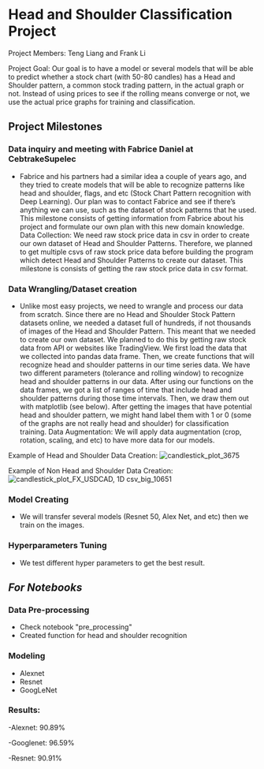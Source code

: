 # Head and Shoulder Classification Project

Project Members: 
	Teng Liang and Frank Li	

Project Goal:
	Our goal is to have a model or several models that will be able to predict whether a stock chart (with 50-80 candles) has a Head and Shoulder pattern, a common stock trading pattern, in the actual graph or not. Instead of using prices to see if the rolling means converge or not, we use the actual price graphs for training and classification. 

## Project Milestones
### Data inquiry and meeting with Fabrice Daniel at CebtrakeSupelec
- Fabrice and his partners had a similar idea a couple of years ago, and they tried to create models that will be able to recognize patterns like head and shoulder, flags, and etc (Stock Chart Pattern recognition with Deep Learning). Our plan was to contact Fabrice and see if there’s anything we can use, such as the dataset of stock patterns that he used. This milestone consists of getting information from Fabrice about his project and formulate our own plan with this new domain knowledge.
Data Collection: We need raw stock price data in csv in order to create our own dataset of Head and Shoulder Patterns. Therefore, we planned to get multiple csvs of raw stock price data before building the program which detect Head and Shoulder Patterns to create our dataset. This milestone is consists of getting the raw stock price data in csv format.

### Data Wrangling/Dataset creation 
- Unlike most easy projects, we need to wrangle and process our data from scratch. Since there are no Head and Shoulder Stock Pattern datasets online, we needed a dataset full of hundreds, if not thousands of images of the Head and Shoulder Pattern. This meant that we needed to create our own dataset. We planned to do this by getting raw stock data from API or websites like TradingView. We first load the data that we collected into pandas data frame. Then, we create functions that will recognize head and shoulder patterns in our time series data. We have two different parameters (tolerance and rolling window) to recognize head and shoulder patterns in our data. After using our functions on the data frames, we got a list of ranges of time that include head and shoulder patterns during those time intervals. Then, we draw them out with matplotlib (see below). After getting the images that have potential head and shoulder pattern, we might hand label them with 1 or 0 (some of the graphs are not really head and shoulder) for classification training.
Data Augmentation: We will apply data augmentation (crop, rotation, scaling, and etc) to have more data for our models.

Example of Head and Shoulder Data Creation:
![candlestick_plot_3675](https://github.com/frankli073/head_shoulder_bots/assets/96670089/8870caf1-de37-48d1-bab8-067d2679f7bf)

Example of Non Head and Shoulder Data Creation:
![candlestick_plot_FX_USDCAD, 1D csv_big_10651](https://github.com/frankli073/head_shoulder_bots/assets/96670089/d196ee20-7ce1-4edb-bd84-38e48420fb4c)

### Model Creating
- We will transfer several models (Resnet 50, Alex Net, and etc) then we train on the images.

### Hyperparameters Tuning
- We test different hyper parameters to get the best result.

## *For Notebooks*
### Data Pre-processing
- Check notebook "pre_processing"
- Created function for head and shoulder recognition

### Modeling
- Alexnet
- Resnet
- GoogLeNet

### Results:
-Alexnet: 90.89%

-Googlenet: 96.59%

-Resnet: 90.91%

